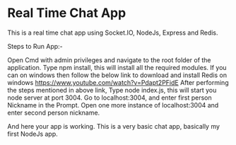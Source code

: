 # Real Time Chat App

This is a real time chat app using Socket.IO, NodeJs, Express and Redis.

Steps to Run App:-

Open Cmd with admin privileges and navigate to the root folder of the application.
Type npm install, this will install all the required modules.
If you can on windows then follow the below link to download and install Redis on windows
https://www.youtube.com/watch?v=Pdapt2PFidE
After performing the steps mentioned in above link, Type node index.js, this will start you node server at port 3004.
Go to localhost:3004, and enter first person Nickname in the Prompt.
Open one more instance of localhost:3004 and enter second person nickname.

And here your app is working.
This is a very basic chat app, basically my first NodeJs app.
